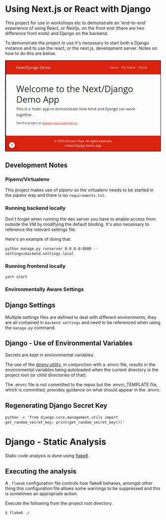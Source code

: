 # Using Next.js or React with Django

This project for use in workshops etc to demonstrate an 'end-to-end' experience of using React, or Nextjs, on the front end (there are two difference front ends) and Django on the backend.

To demonstrate the project in use it's necessary to start both a Django instance and to use the react, or the next.js, development server. Notes on how to do this are below.

![Screenshot of nextjs frontend.](doco_assets/README.md-assets/nextjs-home-splash.png)

## Development Notes

### Pipenv/Virtualenv

This project makes use of pipenv so the virtualenv needs to be started in the pipenv way and there is no `requirements.txt`.


### Running backend locally 

Don't forget when running the dev server you have to enable access from outside the VM by modifying the default binding. It's also necessary to reference the relevant settings file.

Here's an example of doing that.

```
python manage.py runserver 0.0.0.0:8000 --settings=backend.settings.local
```

### Running frontend locally

```
yarn start
```

### Environmentally Aware Settings

## Django Settings
Multiple settings files are defined to deal with different environments, they are all contained in `backend.settings` and need to be referenced when using the `manage.py` command. 

## Django - Use of Environmental Variables
Secrets are kept in environmental variables.

The use of the [direnv utility](https://direnv.net), in conjunction with a .envrc file, results in the environmental variables being autoloaded when the current directory is the project root (or child directories of that).

The .envrc file is not committed to the repos but the .envrc_TEMPLATE file, which is committed, provides guidance on what should appear in the .envrc.

## Regenerating Django Secret Key
```
python -c 'from django.core.management.utils import get_random_secret_key; print(get_random_secret_key())'
```

# Django - Static Analysis
Static code analysis is done using [flake8](https://flake8.pycqa.org/en/latest/#).

## Executing the analysis

A `.flake8` configuration file controls how flake8 behaves, amongst other thing this configuration file allows some warnings to be suppressed and this is sometimes an appropriate action.

Execute the following from the project root directory.

```default
$ flake8 ./
```


